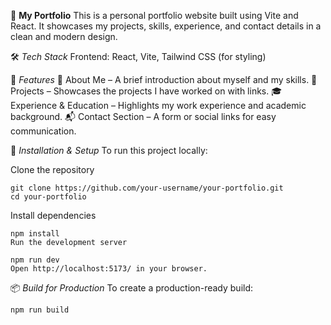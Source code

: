🚀 **My Portfolio**
This is a personal portfolio website built using Vite and React. It showcases my projects, skills, experience, and contact details in a clean and modern design.

🛠️ *Tech Stack*
Frontend: React, Vite, Tailwind CSS (for styling)

📌 *Features*
📄 About Me – A brief introduction about myself and my skills.
💼 Projects – Showcases the projects I have worked on with links.
🎓 Experience & Education – Highlights my work experience and academic background.
📬 Contact Section – A form or social links for easy communication.

🚀 *Installation & Setup*
To run this project locally:

Clone the repository


```
git clone https://github.com/your-username/your-portfolio.git
cd your-portfolio
```
Install dependencies

```
npm install
Run the development server
```

```
npm run dev
Open http://localhost:5173/ in your browser.
```

📦 *Build for Production*
To create a production-ready build:
```
npm run build
```
